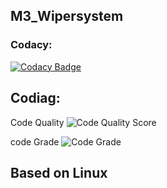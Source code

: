 ## M3_Wipersystem

### Codacy:

[![Codacy Badge](https://app.codacy.com/project/badge/Grade/559a23ef9d944a27b50de12d560e6c8b)](https://www.codacy.com/gh/sakthiraambalasundaram/M3_Automobile_Wipersystem/dashboard?utm_source=github.com&amp;utm_medium=referral&amp;utm_content=sakthiraambalasundaram/M3_Automobile_Wipersystem&amp;utm_campaign=Badge_Grade)

## Codiag:

Code Quality ![Code Quality Score](https://api.codiga.io/project/33329/score/svg)

code Grade ![Code Grade](https://api.codiga.io/project/33329/status/svg)

## Based on Linux
